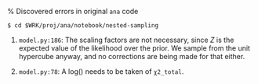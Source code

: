 % Discovered errors in original `ana` code

`$ cd $WRK/proj/ana/notebook/nested-sampling`

1. `model.py:186`: The scaling factors are not necessary, since $Z$
   is the expected value of the likelihood over the prior. We sample
   from the unit hypercube anyway, and no corrections are being made
   for that either.

2. `model.py:78`: A log() needs to be taken of `χ2_total`.